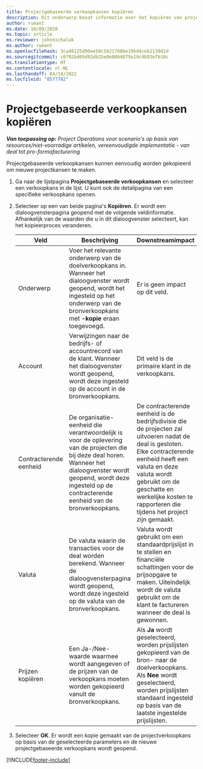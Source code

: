 ```yaml
---
title: Projectgebaseerde verkoopkansen kopiëren
description: Dit onderwerp bevat informatie over het kopiëren van projectgebaseerde verkoopkansen in Project Operations.
author: rumant
ms.date: 10/09/2020
ms.topic: article
ms.reviewer: johnmichalak
ms.author: rumant
ms.openlocfilehash: 3ca48125d90ee50c5621780be19bd4ceb2130d2d
ms.sourcegitcommit: c0792bd65d92db25e0e8864879a19c4b93efb10c
ms.translationtype: HT
ms.contentlocale: nl-NL
ms.lasthandoff: 04/14/2022
ms.locfileid: "8577782"
---
```

# <a name="copy-project-based-opportunities"></a>Projectgebaseerde verkoopkansen kopiëren

_**Van toepassing op:** Project Operations voor scenario's op basis van resources/niet-voorradige artikelen, vereenvoudigde implementatie - van deal tot pro-formafacturering_


Projectgebaseerde verkoopkansen kunnen eenvoudig worden gekopieerd om nieuwe projectkansen te maken. 

1. Ga naar de lijstpagina **Projectgebaseerde verkoopkansen** en selecteer een verkoopkans in de lijst. U kunt ook de detailpagina van een specifieke verkoopkans openen. 
2. Selecteer op een van beide pagina's **Kopiëren**. Er wordt een dialoogvensterpagina geopend met de volgende veldinformatie. Afhankelijk van de waarden die u in dit dialoogvenster selecteert, kan het kopieerproces veranderen.

    | **Veld** | **Beschrijving** | **Downstreamimpact** |
    | --- | --- | --- |
    | Onderwerp | Voer het relevante onderwerp van de doelverkoopkans in. Wanneer het dialoogvenster wordt geopend, wordt het ingesteld op het onderwerp van de bronverkoopkans met **-kopie** eraan toegevoegd. | Er is geen impact op dit veld. |
    | Account | Verwijzingen naar de bedrijfs- of accountrecord van de klant. Wanneer het dialoogvenster wordt geopend, wordt deze ingesteld op de account in de bronverkoopkans. | Dit veld is de primaire klant in de verkoopkans. |
    | Contracterende eenheid | De organisatie-eenheid die verantwoordelijk is voor de oplevering van de projecten die bij deze deal horen. Wanneer het dialoogvenster wordt geopend, wordt deze ingesteld op de contracterende eenheid van de bronverkoopkans. | De contracterende eenheid is de bedrijfsdivisie die de projecten zal uitvoeren nadat de deal is gesloten. Elke contracterende eenheid heeft een valuta en deze valuta wordt gebruikt om de geschatte en werkelijke kosten te rapporteren die tijdens het project zijn gemaakt. |
    | Valuta | De valuta waarin de transacties voor de deal worden berekend. Wanneer de dialoogvensterpagina wordt geopend, wordt deze ingesteld op de valuta van de bronverkoopkans. | Valuta wordt gebruikt om een standaardprijslijst in te stellen en financiële schattingen voor de prijsopgave te maken. Uiteindelijk wordt de valuta gebruikt om de klant te factureren wanneer de deal is gewonnen. |
    | Prijzen kopiëren | Een Ja-/Nee-waarde waarmee wordt aangegeven of de prijzen van de verkoopkans moeten worden gekopieerd vanuit de bronverkoopkans. | Als **Ja** wordt geselecteerd, worden prijslijsten gekopieerd van de bron- naar de doelverkoopkans. Als **Nee** wordt geselecteerd, worden prijslijsten standaard ingesteld op basis van de laatste ingestelde prijslijsten. |

3. Selecteer **OK**. Er wordt een kopie gemaakt van de projectverkoopkans op basis van de geselecteerde parameters en de nieuwe projectgebaseerde verkoopkans wordt geopend.


[!INCLUDE[footer-include](../includes/footer-banner.md)]